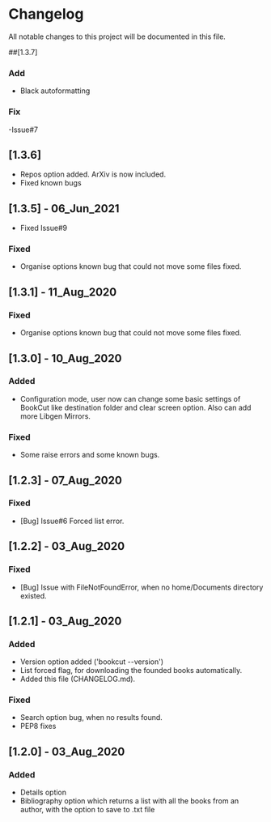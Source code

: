 ﻿# Changelog
All notable changes to this project will be documented in this file.


##[1.3.7]

### Add
- Black autoformatting

### Fix
-Issue#7


## [1.3.6]
- Repos option added. ArXiv is now included.
- Fixed known bugs

## [1.3.5] - 06_Jun_2021
- Fixed Issue#9

### Fixed
- Organise options known bug that could not move some files fixed.

## [1.3.1] - 11_Aug_2020

### Fixed
- Organise options known bug that could not move some files fixed.

## [1.3.0] - 10_Aug_2020

### Added
- Configuration mode, user now can change some basic settings of BookCut like
destination folder and clear screen option. Also can add more Libgen Mirrors.

### Fixed
- Some raise errors and some known bugs.

## [1.2.3] - 07_Aug_2020

### Fixed
- [Bug] Issue#6 Forced list error.


## [1.2.2] - 03_Aug_2020

### Fixed
- [Bug] Issue with FileNotFoundError, when no home/Documents directory existed.


## [1.2.1] - 03_Aug_2020

### Added
- Version option added ('bookcut --version')
- List forced flag, for downloading the founded books automatically.
- Added this file (CHANGELOG.md).

### Fixed
- Search option bug, when no results found.
- PEP8 fixes

## [1.2.0] - 03_Aug_2020
### Added
- Details option
- Bibliography option which returns a list with all the books from an author, with the option to save to .txt file
